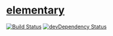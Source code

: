 # [elementary](http://git.io/elementary)

[![Build Status](https://img.shields.io/travis/michaelmawhinney/elementary/master.svg)](https://travis-ci.org/michaelmawhinney/elementary)
[![devDependency Status](https://img.shields.io/david/dev/michaelmawhinney/elementary.svg)](https://david-dm.org/michaelmawhinney/elementary?type=dev)
